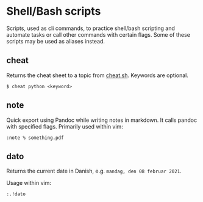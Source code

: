 # Shell/Bash scripts
Scripts, used as cli commands, to practice shell/bash scripting and
automate tasks or call other commands with certain flags.
Some of these scripts may be used as aliases instead.

## cheat
Returns the cheat sheet to a topic from [cheat.sh](https://cheat.sh). Keywords are
optional.
```console
$ cheat python <keyword>
```

## note
Quick export using Pandoc while writing notes in markdown. It calls
pandoc with specified flags. Primarily used within vim:
```vim
:note % something.pdf
```

## dato
Returns the current date in Danish, e.g. `mandag, den 08 februar 2021`.

Usage within vim:
```vim
:.!dato
```

